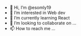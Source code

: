 - 👋 Hi, I’m @esomly19
- 👀 I’m interested in Web dev
- 🌱 I’m currently learning React
- 💞️ I’m looking to collaborate on ...
- 📫 How to reach me ...

<!---
esomly19/esomly19 is a ✨ special ✨ repository because its `README.md` (this file) appears on your GitHub profile.
You can click the Preview link to take a look at your changes.
--->
